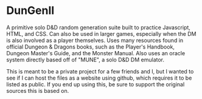 # DunGenII

A primitive solo D&D random generation suite built to practice Javascript, HTML, and CSS. Can also be used in larger games, especially when the DM is also involved as a player themselves.
Uses many resources found in official Dungeon & Dragons books, such as the Player's Handbook, Dungeon Master's Guide, and the Monster Manual.
Also uses an oracle system directly based off of "MUNE", a solo D&D DM emulator.

This is meant to be a private project for a few friends and I, but I wanted to see if I can host the files as a website using github, which requires it to be listed as public. If you end up using this, be sure to support the original sources this is based on.
